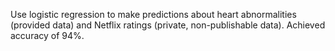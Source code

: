 Use logistic regression to make predictions about heart abnormalities (provided data) and Netflix ratings (private, non-publishable data). Achieved accuracy of 94%.
